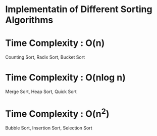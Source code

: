 # Implementatin of Different Sorting Algorithms

# Time Complexity : O(n) 
Counting Sort, Radix Sort, Bucket Sort

# Time Complexity : O(nlog n)
Merge Sort, Heap Sort, Quick Sort

# Time Complexity : O(n<sup>2</sup>)
Bubble Sort, Insertion Sort, Selection Sort

